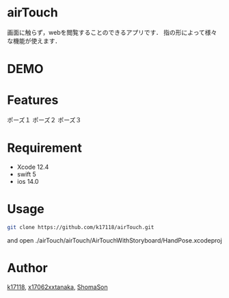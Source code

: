 # airTouch

画面に触らず，webを閲覧することのできるアプリです．
指の形によって様々な機能が使えます．
 
# DEMO
 

 
# Features
 
ポーズ１
ポーズ２
ポーズ３
 
# Requirement
 
 
* Xcode 12.4
* swift 5
* ios 14.0

 

 
# Usage
```bash
git clone https://github.com/k17118/airTouch.git
```
and open ./airTouch/airTouch/AirTouchWithStoryboard/HandPose.xcodeproj 

 

 
# Author
 
[k17118](https://github.com/k17118),
[x17062xxtanaka](https://github.com/x17062xxtanaka),
[ShomaSon](https://github.com/ShomaSon)


